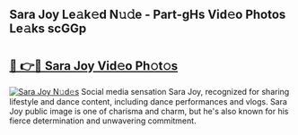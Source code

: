 ## Sara Joy Le𝚊k𝚎d N𝚞𝚍e - Part-gHs Vid𝚎o Photos Le𝚊ks scGGp

# <h2><a href="http://fbbqkh3.evod.top/?m=Sara+Joy">🔗 👉🔴 Sara Joy Vid𝚎o Ph𝚘t𝚘s</a></h2>

[![Sara Joy N𝚞d𝚎s](https://i.imgur.com/8V9OHl7.gif)](http://fbbqkh3.evod.top/?m=Sara+Joy)
Social media sensation Sara Joy, recognized for sharing lifestyle and dance content, including dance performances and vlogs. Sara Joy public image is one of charisma and charm, but he's also known for his fierce determination and unwavering commitment. 
